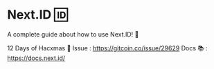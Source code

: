 # Next.ID 🆔
A complete guide about how to use Next.ID! 🌈
 
12 Days of Hacxmas 🎄 Issue : https://gitcoin.co/issue/29629
Docs 📚 : https://docs.next.id/
